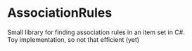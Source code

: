 AssociationRules
================

Small library for finding association rules in an item set in C#.<br>
Toy implementation, so not that efficient (yet)
